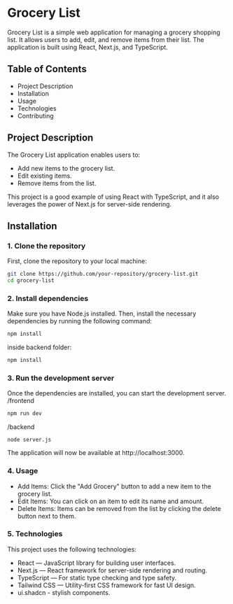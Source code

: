 # Grocery List

Grocery List is a simple web application for managing a grocery shopping list. It allows users to add, edit, and remove items from their list. The application is built using React, Next.js, and TypeScript.

## Table of Contents

- Project Description
- Installation
- Usage
- Technologies
- Contributing

## Project Description

The Grocery List application enables users to:
- Add new items to the grocery list.
- Edit existing items.
- Remove items from the list.

This project is a good example of using React with TypeScript, and it also leverages the power of Next.js for server-side rendering.

## Installation

### 1. Clone the repository

First, clone the repository to your local machine:

```bash
git clone https://github.com/your-repository/grocery-list.git
cd grocery-list
```
### 2. Install dependencies
Make sure you have Node.js installed. Then, install the necessary dependencies by running the following command:
```bash
npm install
```
inside backend folder: 
```bash
npm install
```
### 3. Run the development server
Once the dependencies are installed, you can start the development server.
/frontend
```bash
npm run dev
```
/backend
```backend
node server.js
```
The application will now be available at http://localhost:3000.

### 4. Usage
- Add Items: Click the "Add Grocery" button to add a new item to the grocery list.
- Edit Items: You can click on an item to edit its name and amount.
- Delete Items: Items can be removed from the list by clicking the delete button next to them.

### 5. Technologies
This project uses the following technologies:
- React — JavaScript library for building user interfaces.
- Next.js — React framework for server-side rendering and routing.
- TypeScript — For static type checking and type safety.
- Tailwind CSS — Utility-first CSS framework for fast UI design.
- ui.shadcn - stylish components.








